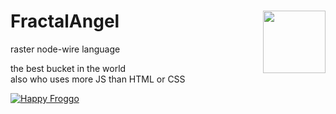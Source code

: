 # FractalAngel <img align="right" height="100" src="https://camo.githubusercontent.com/439c93ae0da88e8c61e9393a5ac80b4fc1ede21317326cb4db044dc8eca11389/687474703a2f2f696d672e746f6465706f6e642e636f6d2f494d472f46726f676173617572757340302e3235782e706e67">
raster node-wire language

the best bucket in the world<br>
also who uses more JS than HTML or CSS

[ ![Happy Froggo](https://user-images.githubusercontent.com/25611707/141156780-43859878-ee18-40bf-aa0a-d04146cd6bb0.gif) ](https://user-images.githubusercontent.com/25611707/141156780-43859878-ee18-40bf-aa0a-d04146cd6bb0.gif)
